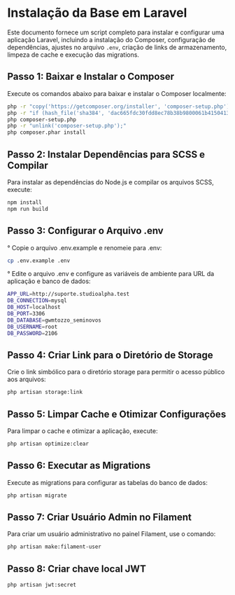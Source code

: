 
# Instalação da Base em Laravel

Este documento fornece um script completo para instalar e configurar uma aplicação Laravel, incluindo a instalação do Composer, configuração de dependências, ajustes no arquivo `.env`, criação de links de armazenamento, limpeza de cache e execução das migrations.

## Passo 1: Baixar e Instalar o Composer

Execute os comandos abaixo para baixar e instalar o Composer localmente:

```bash
php -r "copy('https://getcomposer.org/installer', 'composer-setup.php');"
php -r "if (hash_file('sha384', 'dac665fdc30fdd8ec78b38b9800061b4150413ff2e3b6f88543c636f7cd84f6db9189d43a81e5503cda447da73c7e5b6') { echo 'Installer verified'; } else { echo 'Installer corrupt'; unlink('composer-setup.php'); } echo PHP_EOL;"
php composer-setup.php
php -r "unlink('composer-setup.php');"
php composer.phar install
```

## Passo 2: Instalar Dependências para SCSS e Compilar

Para instalar as dependências do Node.js e compilar os arquivos SCSS, execute:

```bash
npm install
npm run build
```

## Passo 3: Configurar o Arquivo .env

° Copie o arquivo .env.example e renomeie para .env:

```bash
cp .env.example .env
```

° Edite o arquivo .env e configure as variáveis de ambiente para URL da aplicação e banco de dados:

```bash
APP_URL=http://suporte.studioalpha.test
DB_CONNECTION=mysql  
DB_HOST=localhost
DB_PORT=3306
DB_DATABASE=gwmtozzo_seminovos
DB_USERNAME=root
DB_PASSWORD=2106
```

## Passo 4: Criar Link para o Diretório de Storage

Crie o link simbólico para o diretório storage para permitir o acesso público aos arquivos:

```bash
php artisan storage:link
```

## Passo 5: Limpar Cache e Otimizar Configurações

Para limpar o cache e otimizar a aplicação, execute:

```bash
php artisan optimize:clear
```

## Passo 6: Executar as Migrations

Execute as migrations para configurar as tabelas do banco de dados:

```bash
php artisan migrate
```

## Passo 7: Criar Usuário Admin no Filament

Para criar um usuário administrativo no painel Filament, use o comando:

```bash
php artisan make:filament-user
```

## Passo 8: Criar chave local JWT

```bash
php artisan jwt:secret
```
